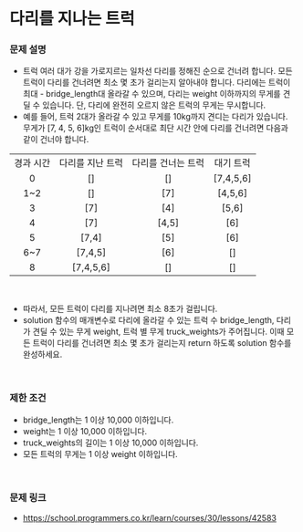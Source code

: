 # 다리를 지나는 트럭

### 문제 설명
- 트럭 여러 대가 강을 가로지르는 일차선 다리를 정해진 순으로 건너려 합니다. 모든 트럭이 다리를 건너려면 최소 몇 초가 걸리는지 알아내야 합니다. 다리에는 트럭이 최대 - bridge_length대 올라갈 수 있으며, 다리는 weight 이하까지의 무게를 견딜 수 있습니다. 단, 다리에 완전히 오르지 않은 트럭의 무게는 무시합니다.
- 예를 들어, 트럭 2대가 올라갈 수 있고 무게를 10kg까지 견디는 다리가 있습니다. 무게가 [7, 4, 5, 6]kg인 트럭이 순서대로 최단 시간 안에 다리를 건너려면 다음과 같이 건너야 합니다.

|||||
|:---:|:---:|:---:|:---:|
|경과 시간|다리를 지난 트럭|다리를 건너는 트럭|대기 트럭|
|0|\[\]|\[\]|\[7,4,5,6\]|
|1~2|\[\]|\[7\]|\[4,5,6\]|
|3|\[7\]|\[4\]|\[5,6\]|
|4|\[7\]|\[4,5\]|\[6\]|
|5|\[7,4\]|\[5\]|\[6\]|
|6~7|\[7,4,5\]|\[6\]|\[\]|
|8|\[7,4,5,6\]|\[\]|\[\]|

<br>

- 따라서, 모든 트럭이 다리를 지나려면 최소 8초가 걸립니다.
- solution 함수의 매개변수로 다리에 올라갈 수 있는 트럭 수 bridge_length, 다리가 견딜 수 있는 무게 weight, 트럭 별 무게 truck_weights가 주어집니다. 이때 모든 트럭이 다리를 건너려면 최소 몇 초가 걸리는지 return 하도록 solution 함수를 완성하세요.

<br>

### 제한 조건
- bridge_length는 1 이상 10,000 이하입니다.
- weight는 1 이상 10,000 이하입니다.
- truck_weights의 길이는 1 이상 10,000 이하입니다.
- 모든 트럭의 무게는 1 이상 weight 이하입니다.

<br>

### 문제 링크
- https://school.programmers.co.kr/learn/courses/30/lessons/42583
